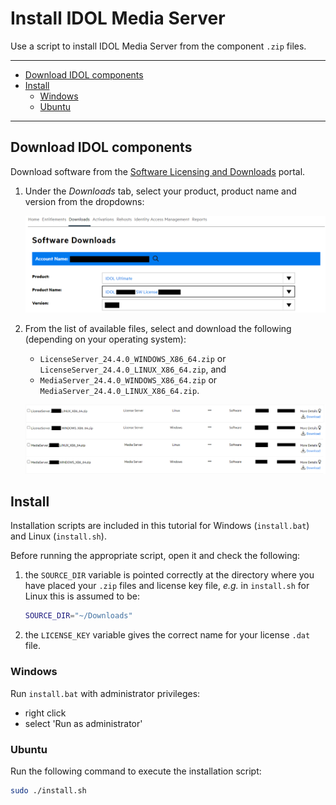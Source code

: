 # Install IDOL Media Server

Use a script to install IDOL Media Server from the component `.zip` files.

---

- [Download IDOL components](#download-idol-components)
- [Install](#install)
  - [Windows](#windows)
  - [Ubuntu](#ubuntu)

---

## Download IDOL components

Download software from the [Software Licensing and Downloads](https://sld.microfocus.com/mysoftware/index) portal.

1. Under the *Downloads* tab, select your product, product name and version from the dropdowns:

    ![get-software](./figs/get-software.png)

1. From the list of available files, select and download the following (depending on your operating system):

   - `LicenseServer_24.4.0_WINDOWS_X86_64.zip` or `LicenseServer_24.4.0_LINUX_X86_64.zip`, and
   - `MediaServer_24.4.0_WINDOWS_X86_64.zip` or `MediaServer_24.4.0_LINUX_X86_64.zip`.

    ![get-idol-zips](./figs/get-idol-zips.png)

## Install

Installation scripts are included in this tutorial for Windows (`install.bat`) and Linux (`install.sh`).

Before running the appropriate script, open it and check the following:

1. the `SOURCE_DIR` variable is pointed correctly at the directory where you have placed your `.zip` files and license key file, *e.g.* in `install.sh` for Linux this is assumed to be:

    ```sh
    SOURCE_DIR="~/Downloads"
    ```

1. the `LICENSE_KEY` variable gives the correct name for your license `.dat` file.

### Windows

Run `install.bat` with administrator privileges:

- right click
- select 'Run as administrator'

### Ubuntu

Run the following command to execute the installation script:

```sh
sudo ./install.sh
```
